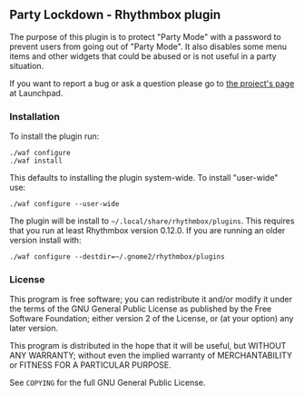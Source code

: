 ## Party Lockdown - Rhythmbox plugin ##

The purpose of this plugin is to protect "Party Mode" with a password to
prevent users from going out of "Party Mode". It also disables some menu 
items and other widgets that could be abused or is not useful in a party
situation.

If you want to report a bug or ask a question please go to
[the project's page](https://launchpad.net/rb-party-lockdown) at Launchpad.


### Installation ###

To install the plugin run:

    ./waf configure
    ./waf install

This defaults to installing the plugin system-wide.
To install "user-wide" use:

    ./waf configure --user-wide

The plugin will be install to `~/.local/share/rhythmbox/plugins`.
This requires that you run at least Rhythmbox version 0.12.0. If
you are running an older version install with:

    ./waf configure --destdir=~/.gnome2/rhythmbox/plugins


### License ###

This program is free software; you can redistribute it and/or modify
it under the terms of the GNU General Public License as published by
the Free Software Foundation; either version 2 of the License, or
(at your option) any later version.

This program is distributed in the hope that it will be useful,
but WITHOUT ANY WARRANTY; without even the implied warranty of
MERCHANTABILITY or FITNESS FOR A PARTICULAR PURPOSE.

See `COPYING` for the full GNU General Public License.
